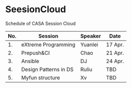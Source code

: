 # SeesionCloud
Schedule of CASA Session Cloud

No.|Session|Speaker|Date
---|-------|-------|----
1. |eXtreme Programming|Yuanlei|17 Apr.
2. |Prepush&CI|Chao|21 Apr.
3. |Ansible|DJ|24 Apr.
4. |Design Patterns in DS|Ruliu|TBD
5. |Myfun structure|Xv|TBD
